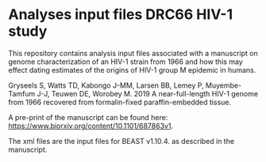 # Analyses input files DRC66 HIV-1 study

This repository contains analysis input files associated with a manuscript on genome characterization of an HIV-1 strain from 1966 and how this may effect dating estimates of the origins of HIV-1 group M epidemic in humans.

Gryseels S, Watts TD, Kabongo J-MM, Larsen BB, Lemey P, Muyembe-Tamfum J-J, Teuwen DE, Worobey M. 2019 A near-full-length HIV-1 genome from 1966 recovered from formalin-fixed paraffin-embedded tissue. 

A pre-print of the manuscript can be found here: https://www.biorxiv.org/content/10.1101/687863v1.

The xml files are the input files for BEAST v1.10.4. as described in the manuscript.
